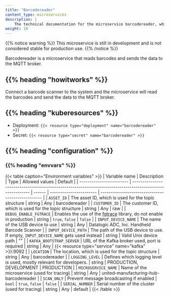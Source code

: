 ```yaml
---
title: "Barcodereader"
content_type: microservices
description: |
    The technical documentation for the microservice barcodereader, which reads barcodes and sends the data to the MQTT broker.
weight: 10
---
```


{{% notice warning %}}
This microservice is still in development and is not considered stable for production use.
{{% /notice %}}

Barcodereader is a microservice that reads barcodes and sends the data to the MQTT broker.

## {{% heading "howitworks" %}}

Connect a barcode scanner to the system and the microservice will read the barcodes and send the data to the MQTT broker.

<!-- body -->

## {{% heading "kuberesources" %}}

- Deployment: `{{< resource type="deployment" name="barcodereader" >}}`
- Secret: `{{< resource type="secret" name="barcodereader" >}}`

## {{% heading "configuration" %}}

### {{% heading "envvars" %}}

{{< table caption="Environment variables" >}}
| Variable name            | Description                                                                                               | Type   | Allowed values          | Default                                           |
| ------------------------ | --------------------------------------------------------------------------------------------------------- | ------ | ----------------------- | ------------------------------------------------- |
| `ASSET_ID`               | The asset ID, which is used for the topic structure                                                       | string | Any                     | barcodereader                                     |
| `CUSTOMER_ID`            | The customer ID, which is used for the topic structure                                                    | string | Any                     | raw                                               |
| `DEBUG_ENABLE_FGTRACE`   | Enables the use of the [fgtrace](https://github.com/felixge/fgtrace) library, do not enable in production | string | `true`, `false`         | `false`                                           |
| `INPUT_DEVICE_NAME`      | The name of the USB device to use                                                                         | string | Any                     | Datalogic ADC, Inc. Handheld Barcode Scanner      |
| `INPUT_DEVICE_PATH`      | The path of the USB device to use. If empty, `INPUT_DEVICE_NAME` gets used instead                        | string | Valid Unix device path  | ""                                                |
| `KAFKA_BOOTSTRAP_SERVER` | URL of the Kafka broker used, port is required                                                            | string | Any                     | {{< resource type="service" name="kafka" >}}:9092 |
| `LOCATION`               | The location, which is  used for the topic structure                                                      | string | Any                     | barcodereader                                     |
| `LOGGING_LEVEL`          | Defines which logging level is used, mostly relevant for developers.                                      | string | PRODUCTION, DEVELOPMENT | PRODUCTION                                        |
| `MICROSERVICE_NAME`      | Name of the microservice (used for tracing)                                                               | string | Any                     | united-manufacturing-hub-barcodereader            |
| `SCAN_ONLY`              | Prevent message broadcasting if enabled                                                                   | `bool` | `true`, `false`         | `false`                                           |
| `SERIAL_NUMBER`          | Serial number of the cluster (used for tracing)                                                           | string | Any                     | default                                           |
{{< /table >}}
